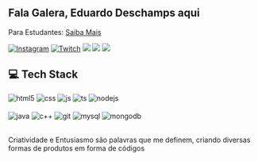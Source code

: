 ## Fala Galera, Eduardo Deschamps aqui


Para Estudantes: 
<a href="https://www.linkedin.com/posts/eduardo-deschamps-96ba731b9_estudantesdetecnologia-ferramentasgratuitas-activity-7206064010797002753-QBDP?utm_source=share&utm_medium=member_desktop"> Saiba Mais </a>

[![Instagram](https://img.shields.io/badge/Instagram-E4405F?style=for-the-badge&logo=instagram&logoColor=white)](https://instagram.com/_ddeschamps)
[![Twitch](https://img.shields.io/badge/Twitch-9146FF?style=for-the-badge&logo=twitch&logoColor=white)](https://twitch.tv/dechampola)
 <a href="-https://discord.gg/dechampola" target="_blank"><img src="https://img.shields.io/badge/Discord-7289DA?style=for-the-badge&logo=discord&logoColor=white" target="_blank"></a> 
  <a href = "mailto:eduardo.ddeschamps@gmail.com"><img src="https://img.shields.io/badge/-Gmail-%23333?style=for-the-badge&logo=gmail&logoColor=white" target="_blank"></a>
  <a href="https://www.linkedin.com/in/eduardo-deschamps-96ba731b9/" target="_blank"><img src="https://img.shields.io/badge/-LinkedIn-%230077B5?style=for-the-badge&logo=linkedin&logoColor=white" target="_blank"></a> 

## 💻 Tech Stack

<div style="display: inline_block">
  <img align="center" alt="html5" src="https://img.shields.io/badge/HTML5-E34F26?style=for-the-badge&logo=html5&logoColor=white" />
  <img align="center" alt="css" src="https://img.shields.io/badge/CSS3-1572B6?style=for-the-badge&logo=css3&logoColor=white" />
  <img align="center" alt="js" src="https://img.shields.io/badge/JavaScript-F7DF1E?style=for-the-badge&logo=javascript&logoColor=black" />
  <img align="center" alt="ts" src="https://img.shields.io/badge/TypeScript-007ACC?style=for-the-badge&logo=typescript&logoColor=white" />
  <img align="center" alt="nodejs" src="https://img.shields.io/badge/Node.js-43853D?style=for-the-badge&logo=node.js&logoColor=white" />
 <br/>
  <br/>
 <img align="center" alt="java" src="https://img.shields.io/badge/-Java-000?logo=openjdk&logoColor=E94D5F&style=for-the-badge&logoColor=white" />
 <img align="center" alt="c++" src="https://img.shields.io/badge/-C++-000?logo=cplusplus&logoColor=30A3DC&style=for-the-badge" />
 <img align="center" alt="git" src="https://img.shields.io/badge/Git-000?style=for-the-badge&logo=git&logoColor=E94D5F"&style=for-the-badge&logoColor=white"  />
 <img align="center" alt="mysql" src="https://img.shields.io/badge/-MySql-000?logo=mysql&logoColor=30A3DC&style=for-the-badge&logoColor=white" />
 <img align="center" alt="mongodb" src="https://img.shields.io/badge/-MongoDB-000?logo=mongodb&logoColor=30A3DC&style=for-the-badge&logoColor=white" />
 </div>
<br/>

Criatividade e Entusiasmo são palavras que me definem, criando diversas formas de produtos em forma de códigos

